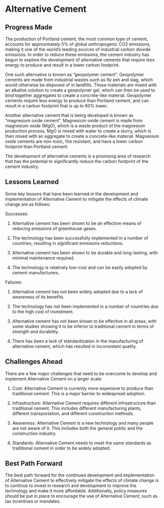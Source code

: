 # Alternative Cement

## Progress Made

The production of Portland cement, the most common type of cement, accounts for approximately 5% of global anthropogenic CO2 emissions, making it one of the world’s leading sources of industrial carbon dioxide emissions. In order to reduce these emissions, the cement industry has begun to explore the development of alternative cements that require less energy to produce and result in a lower carbon footprint.

One such alternative is known as “geopolymer cement”. Geopolymer cements are made from industrial wastes such as fly ash and slag, which would otherwise be disposed of in landfills. These materials are mixed with an alkaline solution to create a geopolymer gel, which can then be used to bind together aggregates to create a concrete-like material. Geopolymer cements require less energy to produce than Portland cement, and can result in a carbon footprint that is up to 80% lower.

Another alternative cement that is being developed is known as “magnesium oxide cement”. Magnesium oxide cement is made from magnesium oxide (MgO), which is a waste product of the magnesium production process. MgO is mixed with water to create a slurry, which is then mixed with an aggregate to create a concrete-like material. Magnesium oxide cements are non-toxic, fire resistant, and have a lower carbon footprint than Portland cement.

The development of alternative cements is a promising area of research that has the potential to significantly reduce the carbon footprint of the cement industry.

## Lessons Learned

Some key lessons that have been learned in the development and implementation of Alternative Cement to mitigate the effects of climate change are as follows:

Successes:

1. Alternative cement has been shown to be an effective means of reducing emissions of greenhouse gases.

2. The technology has been successfully implemented in a number of countries, resulting in significant emissions reductions.

3. Alternative cement has been shown to be durable and long-lasting, with minimal maintenance required.

4. The technology is relatively low-cost and can be easily adopted by cement manufacturers.

Failures:

1. Alternative cement has not been widely adopted due to a lack of awareness of its benefits.

2. The technology has not been implemented in a number of countries due to the high cost of investment.

3. Alternative cement has not been shown to be effective in all areas, with some studies showing it to be inferior to traditional cement in terms of strength and durability.

4. There has been a lack of standardization in the manufacturing of alternative cement, which has resulted in inconsistent quality.

## Challenges Ahead

There are a few major challenges that need to be overcome to develop and implement Alternative Cement on a larger scale:

1. Cost: Alternative Cement is currently more expensive to produce than traditional cement. This is a major barrier to widespread adoption.

2. Infrastructure: Alternative Cement requires different infrastructure than traditional cement. This includes different manufacturing plants, different transportation, and different construction methods.

3. Awareness: Alternative Cement is a new technology and many people are not aware of it. This includes both the general public and the construction industry.

4. Standards: Alternative Cement needs to meet the same standards as traditional cement in order to be widely adopted.

## Best Path Forward

The best path forward for the continued development and implementation of Alternative Cement to effectively mitigate the effects of climate change is to continue to invest in research and development to improve the technology and make it more affordable. Additionally, policy measures should be put in place to encourage the use of Alternative Cement, such as tax incentives or mandates.
